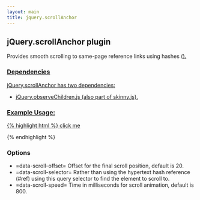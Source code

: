 ```yaml
---
layout: main
title: jquery.scrollAnchor
---
```


## jQuery.scrollAnchor plugin

Provides smooth scrolling to same-page reference links using hashes (<a href="#something">).

### Dependencies
jQuery.scrollAnchor has two dependencies:

* jQuery.observeChildren.js (also part of skinny.js).

### Example Usage:

{% highlight html %}
    <a href="#example" data-scroll-anchor>click me</a>
    <div id="example"></div>
{% endhighlight %}

### Options

* =data-scroll-offset= Offset for the final scroll position, default is 20.
* =data-scroll-selector= Rather than using the hypertext hash reference (#ref) using this query selector to find the element to scroll to.
* =data-scroll-speed= Time in milliseconds for scroll animation, default is 800.